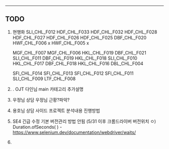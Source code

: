 
----

## TODO

1. 현행화
	SLI_CHL_F012
	HDF_CHL_F033
	HDF_CHL_F032
	HDF_CHL_F028
	HDF_CHL_F027
	HDF_CHL_F026
	HDF_CHL_F025
	DBF_CHL_F020
	HWF_CHL_F006 x
	HWF_CHL_F005 x

	MGF_CHL_F007
	MGF_CHL_F006
	HKL_CHL_F019
	DBF_CHL_F021
	SLI_CHL_F011
	DBF_CHL_F019
	HKL_CHL_F018
	SLI_CHL_F010
	HKL_CHL_F017
	DBF_CHL_F018
	HKL_CHL_F016
	DBL_CHL_F004

	SFI_CHL_F014
	SFI_CHL_F013
	SFI_CHL_F012
	SFI_CHL_F011
	SLI_CHL_F009
	LTF_CHL_F008
	

2. . OJT
	다인님 main
	카테고리 추가설명

3. 우정님 상담
	우정님 근황?파악?

4. 용호님 상담
	사이드 프로젝트 분석내용 진행방법

5. SE4 긴급 수정
	기본 버전관리 방법 안됨 (5/31 이후 크롬드라이버 버전위치 ㅇ)
	Duration.ofSeconds( ) - https://www.selenium.dev/documentation/webdriver/waits/

6.  